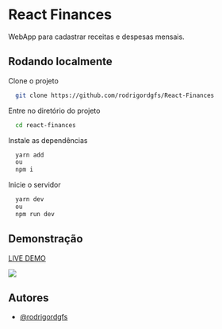 
# React Finances

WebApp para cadastrar receitas e despesas mensais.


## Rodando localmente

Clone o projeto

```bash
  git clone https://github.com/rodrigordgfs/React-Finances
```

Entre no diretório do projeto

```bash
  cd react-finances
```

Instale as dependências

```bash
  yarn add 
  ou
  npm i
```

Inicie o servidor

```bash
  yarn dev
  ou
  npm run dev
```


## Demonstração
[LIVE DEMO](https://projects.shinodalabs.com.br/finances/)

![](https://i.imgur.com/6pr5s7a.gif)


## Autores

- [@rodrigordgfs](https://www.github.com/rodrigordgfs)

